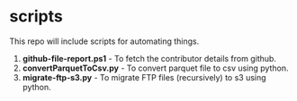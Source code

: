 # scripts
This repo will include scripts for automating things.
1) **github-file-report.ps1** - To fetch the contributor details from github.
2) **convertParquetToCsv.py** - To convert parquet file to csv using python.
3) **migrate-ftp-s3.py** - To migrate FTP files (recursively) to s3 using python.

